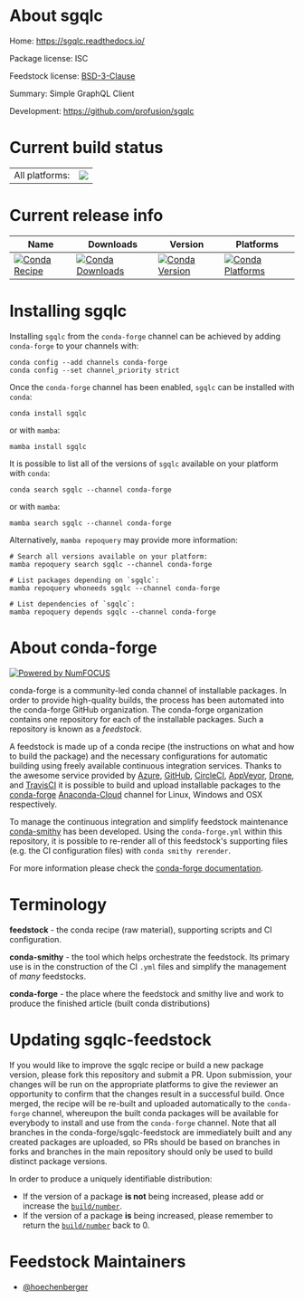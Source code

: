 About sgqlc
===========

Home: https://sgqlc.readthedocs.io/

Package license: ISC

Feedstock license: [BSD-3-Clause](https://github.com/conda-forge/sgqlc-feedstock/blob/main/LICENSE.txt)

Summary: Simple GraphQL Client

Development: https://github.com/profusion/sgqlc

Current build status
====================


<table><tr><td>All platforms:</td>
    <td>
      <a href="https://dev.azure.com/conda-forge/feedstock-builds/_build/latest?definitionId=12749&branchName=main">
        <img src="https://dev.azure.com/conda-forge/feedstock-builds/_apis/build/status/sgqlc-feedstock?branchName=main">
      </a>
    </td>
  </tr>
</table>

Current release info
====================

| Name | Downloads | Version | Platforms |
| --- | --- | --- | --- |
| [![Conda Recipe](https://img.shields.io/badge/recipe-sgqlc-green.svg)](https://anaconda.org/conda-forge/sgqlc) | [![Conda Downloads](https://img.shields.io/conda/dn/conda-forge/sgqlc.svg)](https://anaconda.org/conda-forge/sgqlc) | [![Conda Version](https://img.shields.io/conda/vn/conda-forge/sgqlc.svg)](https://anaconda.org/conda-forge/sgqlc) | [![Conda Platforms](https://img.shields.io/conda/pn/conda-forge/sgqlc.svg)](https://anaconda.org/conda-forge/sgqlc) |

Installing sgqlc
================

Installing `sgqlc` from the `conda-forge` channel can be achieved by adding `conda-forge` to your channels with:

```
conda config --add channels conda-forge
conda config --set channel_priority strict
```

Once the `conda-forge` channel has been enabled, `sgqlc` can be installed with `conda`:

```
conda install sgqlc
```

or with `mamba`:

```
mamba install sgqlc
```

It is possible to list all of the versions of `sgqlc` available on your platform with `conda`:

```
conda search sgqlc --channel conda-forge
```

or with `mamba`:

```
mamba search sgqlc --channel conda-forge
```

Alternatively, `mamba repoquery` may provide more information:

```
# Search all versions available on your platform:
mamba repoquery search sgqlc --channel conda-forge

# List packages depending on `sgqlc`:
mamba repoquery whoneeds sgqlc --channel conda-forge

# List dependencies of `sgqlc`:
mamba repoquery depends sgqlc --channel conda-forge
```


About conda-forge
=================

[![Powered by
NumFOCUS](https://img.shields.io/badge/powered%20by-NumFOCUS-orange.svg?style=flat&colorA=E1523D&colorB=007D8A)](https://numfocus.org)

conda-forge is a community-led conda channel of installable packages.
In order to provide high-quality builds, the process has been automated into the
conda-forge GitHub organization. The conda-forge organization contains one repository
for each of the installable packages. Such a repository is known as a *feedstock*.

A feedstock is made up of a conda recipe (the instructions on what and how to build
the package) and the necessary configurations for automatic building using freely
available continuous integration services. Thanks to the awesome service provided by
[Azure](https://azure.microsoft.com/en-us/services/devops/), [GitHub](https://github.com/),
[CircleCI](https://circleci.com/), [AppVeyor](https://www.appveyor.com/),
[Drone](https://cloud.drone.io/welcome), and [TravisCI](https://travis-ci.com/)
it is possible to build and upload installable packages to the
[conda-forge](https://anaconda.org/conda-forge) [Anaconda-Cloud](https://anaconda.org/)
channel for Linux, Windows and OSX respectively.

To manage the continuous integration and simplify feedstock maintenance
[conda-smithy](https://github.com/conda-forge/conda-smithy) has been developed.
Using the ``conda-forge.yml`` within this repository, it is possible to re-render all of
this feedstock's supporting files (e.g. the CI configuration files) with ``conda smithy rerender``.

For more information please check the [conda-forge documentation](https://conda-forge.org/docs/).

Terminology
===========

**feedstock** - the conda recipe (raw material), supporting scripts and CI configuration.

**conda-smithy** - the tool which helps orchestrate the feedstock.
                   Its primary use is in the construction of the CI ``.yml`` files
                   and simplify the management of *many* feedstocks.

**conda-forge** - the place where the feedstock and smithy live and work to
                  produce the finished article (built conda distributions)


Updating sgqlc-feedstock
========================

If you would like to improve the sgqlc recipe or build a new
package version, please fork this repository and submit a PR. Upon submission,
your changes will be run on the appropriate platforms to give the reviewer an
opportunity to confirm that the changes result in a successful build. Once
merged, the recipe will be re-built and uploaded automatically to the
`conda-forge` channel, whereupon the built conda packages will be available for
everybody to install and use from the `conda-forge` channel.
Note that all branches in the conda-forge/sgqlc-feedstock are
immediately built and any created packages are uploaded, so PRs should be based
on branches in forks and branches in the main repository should only be used to
build distinct package versions.

In order to produce a uniquely identifiable distribution:
 * If the version of a package **is not** being increased, please add or increase
   the [``build/number``](https://docs.conda.io/projects/conda-build/en/latest/resources/define-metadata.html#build-number-and-string).
 * If the version of a package **is** being increased, please remember to return
   the [``build/number``](https://docs.conda.io/projects/conda-build/en/latest/resources/define-metadata.html#build-number-and-string)
   back to 0.

Feedstock Maintainers
=====================

* [@hoechenberger](https://github.com/hoechenberger/)

